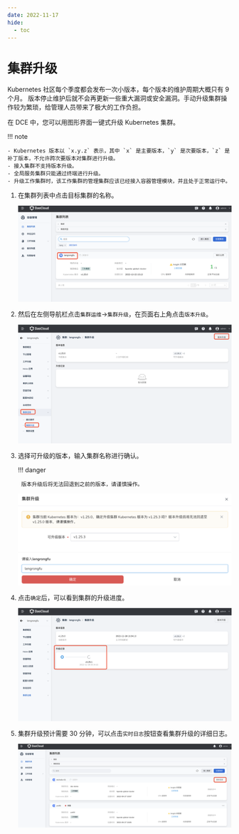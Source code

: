 ```yaml
---
date: 2022-11-17
hide:
  - toc
---
```


# 集群升级

Kubernetes 社区每个季度都会发布一次小版本，每个版本的维护周期大概只有 9 个月。
版本停止维护后就不会再更新一些重大漏洞或安全漏洞。手动升级集群操作较为繁琐，给管理人员带来了极大的工作负担。

在 DCE 中，您可以用图形界面一键式升级 Kubernetes 集群。

!!! note

    - Kubernetes 版本以 `x.y.z` 表示，其中 `x` 是主要版本，`y` 是次要版本，`z` 是补丁版本，不允许跨次要版本对集群进行升级。
    - 接入集群不支持版本升级。
    - 全局服务集群只能通过终端进行升级。
    - 升级工作集群时，该工作集群的管理集群应该已经接入容器管理模块，并且处于正常运行中。

1. 在集群列表中点击目标集群的名称。

    ![升级集群](../../images/upgradeclsuter00.png)

2. 然后在左侧导航栏点击`集群运维`->`集群升级`，在页面右上角点击`版本升级`。

    ![升级集群](../../images/upgradecluster01.png)

3. 选择可升级的版本，输入集群名称进行确认。

    !!! danger

        版本升级后将无法回退到之前的版本，请谨慎操作。

      ![可升级版本](../../images/upgradecluster02.png)

4. 点击`确定`后，可以看到集群的升级进度。

      ![升级进度](../../images/upgradecluster03.png)

5. 集群升级预计需要 30 分钟，可以点击`实时日志`按钮查看集群升级的详细日志。

    ![实时日志](../../images/createcluster07.png)
